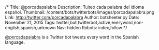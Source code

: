 /*
Title: @porcadapalabra
Description: Tuiteo cada palabra del idioma español.
Thumbnail: /content/bots/twitterbots/images/porcadapalabra.png
Link: http://twitter.com/porcadapalabra
Author: botsheeter.py
Date: November 21, 2015
Tags: twitter,bot,twitterbot,active,everyword,non-english,spanish,unknown
Nav: hidden
Robots: index,follow
*/

[@porcadapalabra](https://twitter.com/porcadapalabra) is a Twitter bot tweets every word in the Spanish language.

